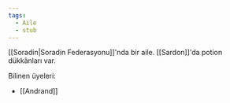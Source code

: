 ```yaml
---
tags:
  - Aile
  - stub
---  
```

  
[[Soradin|Soradin Federasyonu]]'nda bir aile. [[Sardon]]'da potion dükkânları var.  
  
Bilinen üyeleri:  
- [[Andrand]]